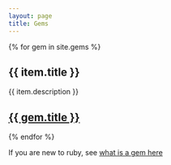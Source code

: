 ```yaml
---
layout: page
title: Gems
---
```

{% for gem in site.gems %}
  <h2>{{ item.title }}</h2>
  <p>{{ item.description }}
  <p><h2><a href="{{ gem.url | prepend: site.github.url }}">{{ gem.title }}</a></h2>
{% endfor %}

<p>If you are new to ruby, see <a href="http://guides.rubygems.org/what-is-a-gem/">what is a gem here</a>
